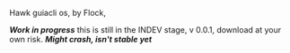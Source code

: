 Hawk guiacli os, by Flock, 

***Work in progress***
this is still in the INDEV stage, v 0.0.1, download at your own risk.
***Might crash, isn't stable yet***
